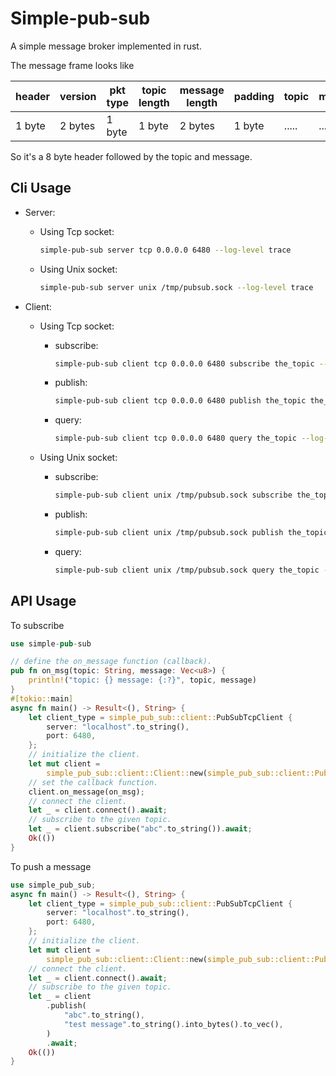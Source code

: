 # Simple-pub-sub

A simple message broker implemented in rust.

The message frame looks like

|header|version|pkt type|topic length|message length|padding|topic|message|
|------|-------|--------|------------|--------------|-------|-----|-------|
|1 byte|2 bytes|1 byte|1 byte|2 bytes|1 byte|.....|.....|

So it's a 8 byte header followed by the topic and message.

## Cli Usage

- Server:

  - Using Tcp socket:

    ```bash
    simple-pub-sub server tcp 0.0.0.0 6480 --log-level trace
    ```
  - Using Unix socket:

    ```bash
    simple-pub-sub server unix /tmp/pubsub.sock --log-level trace
    ```

- Client:
    - Using Tcp socket:
      - subscribe:
        ```bash
        simple-pub-sub client tcp 0.0.0.0 6480 subscribe the_topic --log-level trace
        ```

      - publish:

        ```bash
        simple-pub-sub client tcp 0.0.0.0 6480 publish the_topic the_message --log-level info
        ```

      - query:

        ```bash
        simple-pub-sub client tcp 0.0.0.0 6480 query the_topic --log-level trace
        ```
    - Using Unix socket:
      - subscribe:
        ```bash
        simple-pub-sub client unix /tmp/pubsub.sock subscribe the_topic --log-level trace
        ```

      - publish:

        ```bash
        simple-pub-sub client unix /tmp/pubsub.sock publish the_topic the_message --log-level info
        ```

      - query:

        ```bash
        simple-pub-sub client unix /tmp/pubsub.sock query the_topic --log-level trace
        ```

## API Usage

To subscribe
```rust
use simple-pub-sub

// define the on_message function (callback).
pub fn on_msg(topic: String, message: Vec<u8>) {
    println!("topic: {} message: {:?}", topic, message)
}
#[tokio::main]
async fn main() -> Result<(), String> {
    let client_type = simple_pub_sub::client::PubSubTcpClient {
        server: "localhost".to_string(),
        port: 6480,
    };
    // initialize the client.
    let mut client =
        simple_pub_sub::client::Client::new(simple_pub_sub::client::PubSubClient::Tcp(client_type));
    // set the callback function.
    client.on_message(on_msg);
    // connect the client.
    let _ = client.connect().await;
    // subscribe to the given topic.
    let _ = client.subscribe("abc".to_string()).await;
    Ok(())
}
```

To push a message

```rust
use simple_pub_sub;
async fn main() -> Result<(), String> {
    let client_type = simple_pub_sub::client::PubSubTcpClient {
        server: "localhost".to_string(),
        port: 6480,
    };
    // initialize the client.
    let mut client =
        simple_pub_sub::client::Client::new(simple_pub_sub::client::PubSubClient::Tcp(client_type));
    // connect the client.
    let _ = client.connect().await;
    // subscribe to the given topic.
    let _ = client
        .publish(
            "abc".to_string(),
            "test message".to_string().into_bytes().to_vec(),
        )
        .await;
    Ok(())
}
```
